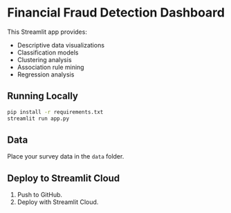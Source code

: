 # Financial Fraud Detection Dashboard

This Streamlit app provides:
- Descriptive data visualizations
- Classification models
- Clustering analysis
- Association rule mining
- Regression analysis

## Running Locally

```bash
pip install -r requirements.txt
streamlit run app.py
```

## Data

Place your survey data in the `data` folder.

## Deploy to Streamlit Cloud

1. Push to GitHub.
2. Deploy with Streamlit Cloud.